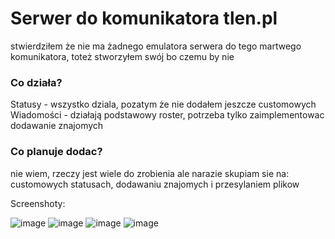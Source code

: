 # Serwer do komunikatora tlen.pl
stwierdziłem że nie ma żadnego emulatora serwera do tego martwego komunikatora, toteż stworzyłem swój bo czemu by nie


### Co działa?
Statusy - wszystko dziala, pozatym że nie dodałem jeszcze customowych<br/>
Wiadomości - działają
podstawowy roster, potrzeba tylko zaimplementowac dodawanie znajomych
### Co planuje dodac?
nie wiem, rzeczy jest wiele do zrobienia ale narazie skupiam sie na: customowych statusach, dodawaniu znajomych i przesylaniem plikow

Screenshoty:

![image](https://github.com/Zordon1337/TlenSRV/assets/65111609/923472d2-46f4-408f-9a29-57714f0a645d)
![image](https://github.com/Zordon1337/TlenSRV/assets/65111609/c7d8032d-286a-4fbf-a773-5d5eed068229)
![image](https://github.com/Zordon1337/TlenSRV/assets/65111609/b4e3549a-7f09-4b05-9812-9b25e556e59e)
![image](https://github.com/Zordon1337/TlenSRV/assets/65111609/16ca3444-85c9-4e9d-8e19-0955bea623c1)
